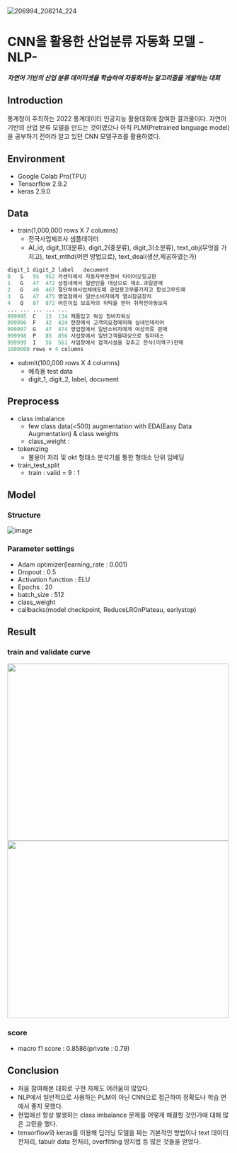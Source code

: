 ![206994_208214_224](https://user-images.githubusercontent.com/37128004/197730936-312a4914-0429-4c2a-aae0-533d36ff8478.jpg)
# CNN을 활용한 산업분류 자동화 모델 -NLP-
***자연어 기반의 산업 분류 데이터셋을 학습하여 자동화하는 알고리즘을 개발하는 대회***

## Introduction
통계청이 주최하는 2022 통계데이터 인공지능 활용대회에 참여한 결과물이다. 자연어 기반의 산업 분류 모델을 만드는 것이였으나 아직 PLM(Pretrained language model)을 공부하기 전이라 알고 있던 CNN 모델구조를 활용하였다. 

## Environment
- Google Colab Pro(TPU)
- Tensorflow 2.9.2
- keras 2.9.0

## Data
- train(1,000,000 rows X 7 columns)
  - 전국사업체조사 샘플데이터
  - AI_id, digit_1(대분류), digit_2(중분류), digit_3(소분류), text_obj(무엇을 가지고), text_mthd(어떤 방법으로), text_deal(생산,제공하였는가)
```python
digit_1	digit_2	label	document
0	S	95	952	카센터에서 자동차부분정비 타이어오일교환
1	G	47	472	상점내에서 일반인을 대상으로 채소.과일판매
2	G	46	467	절단하여사업체에도매 공업용고무를가지고 합성고무도매
3	G	47	475	영업점에서 일반소비자에게 열쇠잠금장치
4	Q	87	872	어린이집 보호자의 위탁을 받아 취학전아동보육
...	...	...	...	...
999995	C	13	134	제품입고 워싱 청바지워싱
999996	F	42	424	현장에서 고객의요청에의해 실내인테리어
999997	G	47	474	영업점에서 일반소비자에게 여성의류 판매
999998	P	85	856	사업장에서 일반고객을대상으로 필라테스
999999	I	56	561	사업장에서 접객시설을 갖추고 한식(미역구)판매
1000000 rows × 4 columns
```
- submit(100,000 rows X 4 columns)
  - 예측용 test data
  - digit_1, digit_2, label, document
## Preprocess
- class imbalance
  - few class data(<500) augmentation with EDA(Easy Data Augmentation) & class weights
  - class_weight : 
- tokenizing
  - 불용어 처리 및 okt 형태소 분석기를 통한 형태소 단위 임베딩
- train_test_split
  - train : valid = 9 : 1

## Model
### Structure
![image](https://user-images.githubusercontent.com/37128004/197760197-aa4ce5ba-d17d-4f1a-83ff-54caab4bea84.png)

### Parameter settings
- Adam optimizer(learning_rate : 0.001)
- Dropout : 0.5
- Activation function : ELU
- Epochs : 20
- batch_size : 512
- class_weight
- callbacks(model checkpoint, ReduceLROnPlateau, earlystop)

## Result
### train and validate curve
<a href="https://github.com/ohilikeit/Statistics_competition">
  <img align="center" src="https://user-images.githubusercontent.com/37128004/197760910-b2062678-28fb-49b0-a972-778e480cd262.png" width="500" height="400" />
</a>
<a href="https://github.com/anuraghazra/convoychat">
  <img align="center" src="https://user-images.githubusercontent.com/37128004/197760960-16d474dd-4b18-4f59-a5c2-972c4ceb2261.png" width="500" height="400" />
</a>

### score
- macro f1 score : 0.8586(private : 0.79)

## Conclusion
- 처음 참여해본 대회로 구현 자체도 어려움이 많았다. 
- NLP에서 일반적으로 사용하는 PLM이 아닌 CNN으로 접근하여 정확도나 학습 면에서 좋지 못했다. 
- 현업에선 항상 발생하는 class imbalance 문제를 어떻게 해결할 것인가에 대해 많은 고민을 했다.
- tensorflow와 keras를 이용해 딥러닝 모델을 짜는 기본적인 방법이나 text 데이터 전처리, tabulr data 전처리, overfitting 방지법 등 많은 것들을 얻었다. 
